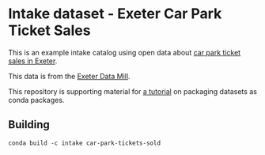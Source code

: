 # Intake dataset - Exeter Car Park Ticket Sales

This is an example intake catalog using open data about [car park ticket sales in Exeter](https://exeterdatamill.com/dataset/car-park-tickets-sold).

This data is from the [Exeter Data Mill](https://exeterdatamill.com).

This repository is supporting material for [a tutorial](https://www.informaticslab.co.uk/home/2018/9/13/tutorial-how-to-build-an-intake-catalog) on packaging datasets as conda packages.

## Building

```
conda build -c intake car-park-tickets-sold
```
